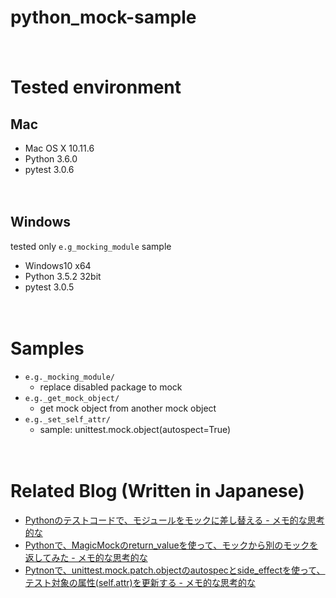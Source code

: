 # python_mock-sample

　
# Tested environment
## Mac

- Mac OS X 10.11.6
- Python 3.6.0
- pytest 3.0.6

　
## Windows

tested only `e.g_mocking_module` sample

- Windows10 x64
- Python 3.5.2 32bit
- pytest 3.0.5

　
# Samples

- `e.g._mocking_module/`
  - replace disabled package to mock
- `e.g._get_mock_object/`
  - get mock object from another mock object
- `e.g._set_self_attr/`
  - sample: unittest.mock.object(autospect=True)

　
# Related Blog (Written in Japanese)

- [Pythonのテストコードで、モジュールをモックに差し替える - メモ的な思考的な](http://thinkami.hatenablog.com/entry/2016/12/24/002922)
- [Pythonで、MagicMockのreturn_valueを使って、モックから別のモックを返してみた - メモ的な思考的な](http://thinkami.hatenablog.com/entry/2017/03/09/060000)
- [Pytnonで、unittest.mock.patch.objectのautospecとside_effectを使って、テスト対象の属性(self.attr)を更新する - メモ的な思考的な](http://thinkami.hatenablog.com/entry/2017/03/17/062138)
